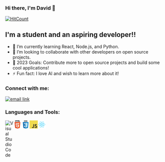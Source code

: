 ### Hi there, I'm David 👋
[![HitCount](http://hits.dwyl.com/davidaleksejevs/davidaleksejevs/davidaleksejevs.svg)](http://hits.dwyl.com/davidaleksejevs/davidaleksejevs/davidaleksejevs)
<br />

## I'm a student and an aspiring developer!!

- 🌱 I’m currently learning React, Node.js, and Python.
- 👯 I’m looking to collaborate with other developers on open source projects.
- 🥅 2023 Goals: Contribute more to open source projects and build some cool applications!
- ⚡ Fun fact: I love AI and wish to learn more about it!

### Connect with me:

<a href="mailto:david.aleksejevs@gmail.com"><img src="https://www.clipartmax.com/png/small/149-1497988_office%40izks-mainz-de-transparent-background-email-logos.png" alt="email link" width="22px"></a>
<!--[<img align="left" alt="codeSTACKr | YouTube" width="22px" src="https://cdn.jsdelivr.net/npm/simple-icons@v3/icons/youtube.svg" />][youtube]
[<img align="left" alt="codeSTACKr | Twitter" width="22px" src="https://cdn.jsdelivr.net/npm/simple-icons@v3/icons/twitter.svg" />][twitter]
[<img align="left" alt="codeSTACKr | LinkedIn" width="22px" src="https://cdn.jsdelivr.net/npm/simple-icons@v3/icons/linkedin.svg" />][linkedin]
[<img align="left" alt="codeSTACKr | Instagram" width="22px" src="https://cdn.jsdelivr.net/npm/simple-icons@v3/icons/instagram.svg" />][instagram]
-->

### Languages and Tools:

<img align="left" alt="Visual Studio Code" width="26px" src="https://raw.githubusercontent.com/github/explore/606ebd5a1a5ed5b77d00df57e2ea187b1fdab7f8/topics/visual-studio-code/vscode.png" />
<img align="left" alt="HTML5" width="26px" src="https://raw.githubusercontent.com/github/explore/606ebd5a1a5ed5b77d00df57e2ea187b1fdab7f8/topics/html/html.png" />
<img align="left" alt="CSS3" width="26px" src="https://raw.githubusercontent.com/github/explore/606ebd5a1a5ed5b77d00df57e2ea187b1fdab7f8/topics/css/css.png" />
<img align="left" alt="JavaScript" width="26px" src="https://raw.githubusercontent.com/github/explore/606ebd5a1a5ed5b77d00df57e2ea187b1fdab7f8/topics/javascript/javascript.png" />
<img align="left" alt="React" width="26px" src="https://raw.githubusercontent.com/github/explore/606ebd5a1a5ed5b77d00df57e2ea187b1fdab7f8/topics/react/react.png" />
<img align="left" alt="Node.js" width="26px" src="https://raw.githubusercontent.com/github/explore/606ebd5a1a5ed5b77d00df57e2ea187b1fdab7f8/topics
